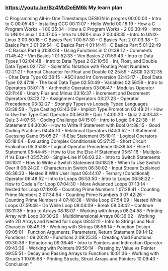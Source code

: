 ### https://youtu.be/Bz4MxDeEM6k  My learn plan
C Programming All-in-One Timestamps
DESIGN in progres 
00:00:00 - Intro to C
00:05:43 - Installing GCC
00:11:07 - Hello World
00:18:19 - How a C Program Works - 1
00:25:34 - How a C Program Works - 2
00:30:49 - Intro to UNIX-Linux 1
00:37:05 - Intro to UNIX-Linux 2
00:43:35 - Intro to UNIX-Linux 3
00:50:18 - C Basics Part 1 
00:57:30 - C Basics Part 2
01:03:38 - C Basics Part 3
01:09:54 - C Basics Part 4
01:14:41 - C Basics Part 5
01:22:49 - C Basics Part 6
01:30:24 - Using Functions in C
01:38:12 - Comments
01:45:42 - Vim Basics 1
01:52:33 - Vim Basics 2
01:59:43 - Intro to Data Types 1
02:04:48 - Intro to Data Types 2
02:10:50 - Int, Float, and Double Data Types
02:17:31 - Scientific Notation with Floating Point Numbers
02:21:21 - Format Character for Float and Double
02:25:59 - ASCII
02:32:35 - Char Data Type
02:36:15 - ASCII and Int Conversion
02:43:17 - _Bool Data Type
02:47:16 - The bool Data Type
02:50:49 - Variables
02:56:59 - Intro to Operators
03:01:15 - Arithmetic Operators
03:06:47 - Modulus Operator
03:11:48 - Unary Plus and Minus
03:16:37 - Increment and Decrement Operators
03:22:12 - Assignment Operators
03:27:23 - Operator Precedence
03:32:27 - Strongly Types vs Loosely Typed Languages
03:38:58 - Type Casting
03:43:09 - Implicit Type Promotion
03:48:21 - How to Use the Type Cast Operator
03:56:09 - Quiz 1
4:00:20 - Quiz 2
4:03:43 - Quiz 3
4:07:53 - Coding Challenge
04:15:01 - Intro to Logic
04:22:38 - If Statement
04:30:06 - How to Write If Statement with Bool
04:38:15 - Good Coding Practices
04:45:10 - Relational Operators
04:53:52 - If Statement Guessing Game
05:05:27 - If-Else Statement
05:10:11 - Logical Operators 
05:18:04 - Evaluating Complex Conditionals
05:27:25 - Short Circuit Evaluation
05:35:08 - Logical Operator Precedence
05:39:58 - Else-If Statement
05:44:45 - How to Use the Else-If Statement
05:51:16 - Multiple-If Vs Else-If
05:57:20 - Single-Line If
06:03:22 - Intro to Switch Statements
06:10:11 - How to Write a Switch Statement
06:18:28 - When to Use Switch Over If
06:24:20 - Characters in Switch
06:30:02 - Input Stream Explained
06:36:33 - Nested if With User Input
06:44:07 - Ternary (Conditional) Operator
06:48:52 - Intro to Loops
06:53:50 - Intro to Loops
06:58:22 - How to Code a For Loop
07:04:30 - More Advanced Loops
07:13:14 - Nested for Loop
07:19:05 - Counting Prime Numbers 1
07:28:41 - Counting Prime Numbers 2
07:34:54 - Counting Prime Numbers 3
07:42:26 - Counting Prime Numbers 4
07:48:38 - While Loop
07:54:09 - Nested While Loops
07:59:48 - Do While Loop
08:04:09 - Break
08:08:42 - Continue
08:11:35 - Intro to Arrays
08:18:07 - Working with Arrays
08:24:58 - Printing Array with Loop
08:30:26 - Multidimensional Arrays
08:36:02 - Working with 2D Arrays and Nested for Loops
08:42:11 - Intro to Strings and Null Character
08:49:16 - Working with Strings
08:56:14 - Function Design
09:05:01 - Function Arguments, Parameters, Return Statement
09:14:12 - Functions 1
09:20:20 - Functions 2
09:25:35 - Creating Void Functions
09:30:39 - Refactoring
09:36:46 - Intro to Pointers and Indirection Operator
09:43:39 - Working with Pointers
09:50:14 - Passing by Value vs Pointer
09:55:51 - Decay and Passing Arrays to Functions
10:01:36 - Working with Structs 1
10:05:58 - Printing Structs, Struct Arrays and Pointers
10:09:43 - Conclusion
"
